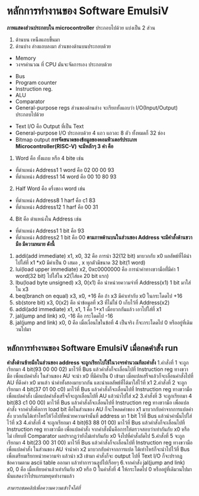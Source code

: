 # หลักการทำงานของ Software EmulsiV
**ภาพแสดงส่วนประกอบใน microcontroller**
ประกอบไปด้วย
แบ่งเป็น 2 ส่วน
1. ด้านบน เหนือแถบขึ้นมา
2. ด้านบ่าง ล่างแถบลงมา
ส่วนของด้านบนประกอบด้วย
* Memory
* วงจรคำนวณ ที่ CPU มันจะจัดการเอง ประกอบด้วย
- Bus
- Program counter
- Instruction reg.
- ALU
- Comparator
- General-purpose regs
ส่วนของด้านล่าง จะเรียกทั้งแถบว่า I/O(Input/Output) ประกอบไปด้วย
* Text I/O คือ Output ที่เป็น Text
* General-purpose I/O
  ประกอบด้วย 4 แถว แถวละ 8 ตัว ทั้งหมดก็ 32 ช่อง
* Bitmap output
**การจัดขนาดของข้อมูลของคอมพิวเตอร์ประเภท Microcontroller(RISC-V) จะมีหลักๆ 3 คำ คือ**
1. Word คือ ทั้งแถบ หรือ 4 bite เช่น
- ที่ตำแหน่ง Address1 1 word คือ 02 00 00 93
- ที่ตำแหน่ง Address1 14 word คือ 00 10 80 93
2. Half Word คือ ครึ่งของ word เช่น
- ที่ตำแหน่ง Address8 1 harf คือ c1 83
- ที่ตำแหน่ง Address12 1 harf คือ 00 31
4. Bit คือ ตำแหน่งใน Address เช่น
- ที่ตำแหน่ง Address1 1 bit คือ 93 
- ที่ตำแหน่ง Address2 1 bit คือ 00
**ตามภาพด้านบนในส่วนของ Address จะมีคำสั้งด้านขวามือ มีความหมาย ดังนี้**
1. addi(add immediate) x1, x0, 32 คือ การนำ 32(12 bit) มาบวกกับ x0 ผลลัพธ์ที่ได้นำไปใส่ที่ x1 *x0 มีค่าเป็น 0 เสมอ , x ทุกตัวมีขนาด 32 bit(1 word)    
2. lui(load upper immediate) x2, 0xc0000000 คือ การนำค่าทางขวามือที่่มีค่า 1 word(32 bit) ไปใส่ใน x2(ใส่แค 20 bit แรก)
3. lbu(load byte unsigned) x3, 0(x1) คือ นำหน่วยความจำที่ Address(x1) 1 bit มาใส่ใน x3
4. beq(branch on equal) x3, x0, +16 คือ ถ้า x3 มีค่าเท่ากับ x0 ในกระโดดไป +16
5. sb(store bit) x3, 0(x2) คือ นำข้อมูลที่ x3 ที่ไม่ใช่ 0 เก็บไว้ที่ Address(x2)
6. addi(add immediate) x1, x1, 1 คือ 1+x1 เมื่อบวกกันแล้ว เอาไปใส่ที่ x1 
7. jal(jump and link) x0, -16 คือ กระโดดไป -16
8. jal(jump and link) x0, 0 คือ เมื่อเงื่อนไขในข้อที่ 4 เป็นจริง ก็จะกระโดดไป 0 หรืออยู่ที่เดิมวนไปมา

## หลักการทำงานของ Software EmulsiV เมื่อกดคำสั่ง **run**
**คำสั่งด้านซ้ายมือในส่วนของ address จะถูกเรียกไปใช้ในวงจรคำนวณทีละคำสั่ง**
1.คำสั่งที่ 1 จะถูกเรียกมา 4 bit(93 00 00 02) มาไว้ที่ Bus แล้วคำสั่งก็จะเลื่อนไปที่ Instruction reg ทางขวามือ เพื่อแปลคำสั่ง ในส่วนของ AU จะนำ x0 ที่มีค่าเป็น 0 เข้ามา เมื่อแปลเสร็จแล้วก็จะเลื่อนคำสั่งไปที่ AU ที่ดึงค่า x0 มาแล้ว นำค่าทั้งสองมาบวกกัน และนำผลลัพธ์ที่ได้มาใส่ไว้ที่ x1
2.คำสั่งที่ 2 จะถูกเรียกมา 4 bit(37 01 00 c0) มาไว้ที่ Bus แล้วคำสั่งก็จะเลื่อนไปที่ Instruction reg ทางขวามือ เพื่อแปลคำสั่ง เมื่อแปลคำสั่งเสร็จก็จะถูกเลื่อนไปที่ AU แล้วนำไปใส่ x2
3.คำสั่งที่ 3 จะถูกเรียกมา 4 bit(83 c1 00 00) มาไว้ที่ Bus แล้วคำสั่งก็จะเลื่อนไปที่ Instruction reg ทางขวามือ เพื่อแปลคำสั่ง จากคำสั่งคือการ load bit คือในส่วนของ AU ก็จะโหลดค่าของ x1 มาบวกกับค่าจากการแปลคำสั่ง บวกกันได้เท่าไหร่ให้วิ่งไปที่หน่วยความจำนั้นที่ address มา 1 bit ไว้ที่ Bus แล้วนำค่านั้นไปใส่ไว้ที่ x3
4.คำสั่งที่ 4 จะถูกเรียกมา 4 bit(63 88 01 00) มาไว้ที่ Bus แล้วคำสั่งก็จะเลื่อนไปที่ Instruction reg ทางขวามือ เพื่อแปลคำสั่ง จากคำสั่งนั้นคือการให้ตรวจสอบว่าเท่ากันกับ x0 หรือไม่ เทียบที่ Comparator ผลปรากฏว่ายังไม่เท่ากันกับ x0 จึงไปที่คำสั่งถัดไป
5.คำสั่งที่ 5 จะถูกเรียกมา 4 bit(23 00 31 00) มาไว้ที่ Bus แล้วคำสั่งก็จะเลื่อนไปที่ Instruction reg ทางขวามือ เพื่อแปลคำสั่ง ในส่วนของ AU จำนำค่า x2 มาบวกกับค่าจากการแปล ได้เท่าไหร่ก็จะนำไปไว้ที่ Bus เพื่อเตรียมเรียกหน่วยความจำ แล้วนำ x3 เข้ามา คำสั่งก็จะ output ไปที่ Text I/O ก็จะปรากฏข้อความตาม ascii table ออกมา แล้วทำการวนลูปไปเรื่อยๆ 
6.จากคำสั่ง jal(jump and link) x0, 0  คือ เมื่อเทียบค่าแล้วเท่ากันกับ x0 หรือ 0 ในคำสั่งที่ 4 ให้กระโดดไป 0 หรืออยู่ที่เดิมวนไปมา นั่นแสดงว่าโปรแกรมหยุดทำงานแล้ว

*สามารถชมคลิปเพื่อความความเข้าใจได้ที่*
